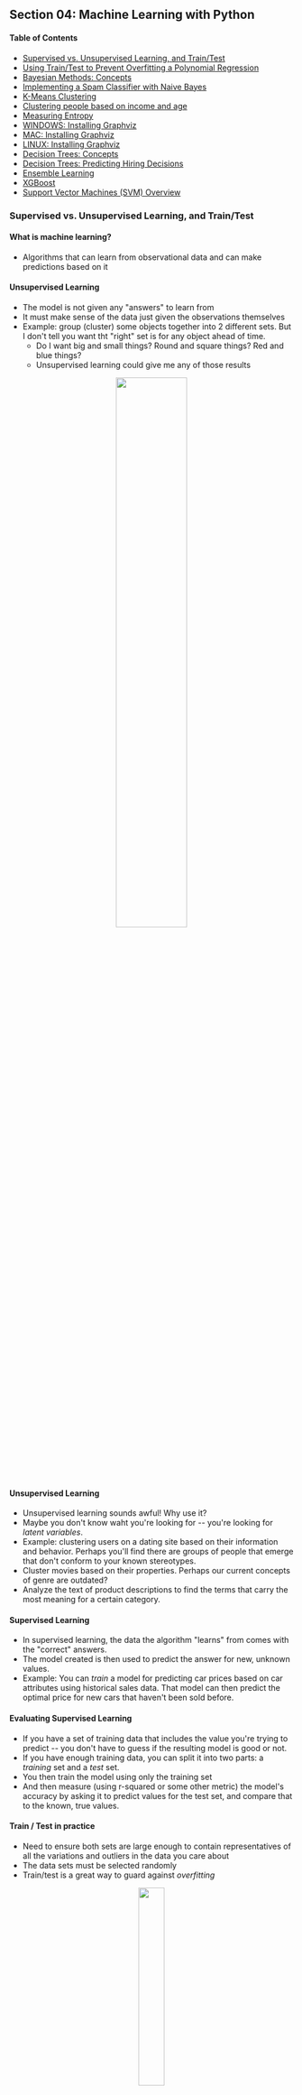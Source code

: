 ## Section 04: Machine Learning with Python

#### Table of Contents

- [Supervised vs. Unsupervised Learning, and Train/Test](#supervised-vs-unsupervised-learning-and-traintest)
- [Using Train/Test to Prevent Overfitting a Polynomial Regression](#using-traintest-to-prevent-overfitting-a-polynomial-regression)
- [Bayesian Methods: Concepts](#bayesian-methods-concepts)
- [Implementing a Spam Classifier with Naive Bayes](#implementing-a-spam-classifier-with-naive-bayes)
- [K-Means Clustering](#k-means-clustering)
- [Clustering people based on income and age](#clustering-people-based-on-income-and-age)
- [Measuring Entropy](#measuring-entropy)
- [WINDOWS: Installing Graphviz]()
- [MAC: Installing Graphviz](#mac)
- [LINUX: Installing Graphviz](#)
- [Decision Trees: Concepts](#decision-trees-concepts)
- [Decision Trees: Predicting Hiring Decisions](#decision-trees-predicting-hiring-decisions)
- [Ensemble Learning](#ensemble-learning)
- [XGBoost](#xgboost)
- [Support Vector Machines (SVM) Overview](#support-vector-machines)

### Supervised vs. Unsupervised Learning, and Train/Test

#### What is machine learning?

- Algorithms that can learn from observational data and can make predictions
  based on it

#### Unsupervised Learning

- The model is not given any "answers" to learn from
- It must make sense of the data just given the observations themselves
- Example: group (cluster) some objects together into 2 different sets. But I
  don't tell you want tht "right" set is for any object ahead of time.
  - Do I want big and small things? Round and square things? Red and blue
    things?
  - Unsupervised learning could give me any of those results

<div align="center">
<img src="./images/unsupervised_learning.png" width="50%"/>
</div>

#### Unsupervised Learning

- Unsupervised learning sounds awful! Why use it?
- Maybe you don't know waht you're looking for -- you're looking for _latent
  variables_.
- Example: clustering users on a dating site based on their information and
  behavior. Perhaps you'll find there are groups of people that emerge that
  don't conform to your known stereotypes.
- Cluster movies based on their properties. Perhaps our current concepts of
  genre are outdated?
- Analyze the text of product descriptions to find the terms that carry the most
  meaning for a certain category.

#### Supervised Learning

- In supervised learning, the data the algorithm "learns" from comes with the
  "correct" answers.
- The model created is then used to predict the answer for new, unknown values.
- Example: You can _train_ a model for predicting car prices based on car
  attributes using historical sales data. That model can then predict the
  optimal price for new cars that haven't been sold before.

#### Evaluating Supervised Learning

- If you have a set of training data that includes the value you're trying to
  predict -- you don't have to guess if the resulting model is good or not.
- If you have enough training data, you can split it into two parts: a
  _training_ set and a _test_ set.
- You then train the model using only the training set
- And then measure (using r-squared or some other metric) the model's accuracy
  by asking it to predict values for the test set, and compare that to the
  known, true values.

#### Train / Test in practice

- Need to ensure both sets are large enough to contain representatives of all
  the variations and outliers in the data you care about
- The data sets must be selected randomly
- Train/test is a great way to guard against _overfitting_

<div align="center">
<img src="./images/train_test.png" width="30%"/>
</div>

#### Train/Test is not Infallible

- Maybe your sample sizes are too small
- Or due to random chance your train and test sets look remarkably similar
- Overfitting can still happen

<div align="center">
<img src="./images/infallible.png" width="50%"/>
</div>

#### K-fold Cross Validation

- One way to further protect against overfitting is K-fold cross validation
- Sounds complicated. But it’s a simple idea:
  - Split your data into K randomly-assigned segments
  - Reserve one segment as your test data
  - Train on each of the remaining K-1 segments and measure their performance
    against the test set
  - Take the average of the K-1 r-squared scores

### Using Train/Test to Prevent Overfitting a Polynomial Regression

Refer to [train_test.py](./code/train_test.py) for coding exercises.

### Bayesian Methods: Concepts

#### Remember Bayes' Theorem

- $P(A|B) = \frac{P(A)P(B|A)}{P(B)}$
- Let's use it for machine learning! I want a spam classifier.
- Example: how would we express the probability of an email being spam if it
  contains the word "free"?
- $P(Spam|Free) = \frac{P(Spam)P(Free|Spam)}{P(Free)}$
- The numerator is the probability of a message being spam and containing the
  word "free" (this is subtly different from what we're looking for)
- The denominator is the overall probability of an email containing the word
  "free". This is equivalent to
  $P(Free|Spam)P(Spam) + P(Free|Not Spam)P(Not Spam)$.
- So together, this ratio is the percentage of emails with the word "free" that
  are spam.

#### What about all other words?

- We can construct $P(Spam | Word)$ for every meaningful word we encounter
  during training
- Then multiply these together when analyzing a new email to get the probability
  of it is being spam.
- Assumes the presence of different words are independent of each other -- one
  reason this is called "Naive Bayes".

#### Sounds like a lot of work

- Scikit-learn to the rescue!
- The CountVectorizer lets us operate on lots of words at once, and
  MultinominalNB does all the heavy lifting on Naive Bayes.
- We'll train it on known sets of spam and "ham" (non-spam) emails
  - So this is supervised learning

### Implementing a Spam Classifier with Naive Bayes

Refer to [naive_bayes.py](./code/naive_bayes.py) for coding exercises.

### K-Means Clustering

#### K-Means Clustering

- Attempts to split data into K groups that are closest to K centroids
- Unsupervised learning -- uses only the positions of each data point
- Can uncover interesting groupings of people / things / behavior
  - Example: Where do millionaires live?
  - What genres of music / movie / book / etc. naturally fall out of data?
  - Create your own stereotypes from demographic data
- Sounds fancy! Wow! Unsupervised machine learning!
- Actually how it works is really simple.
  - Randomly pick K centroids (k-means)
  - Assign each data point to the centroid it is closest to
  - Recompute the centroids based on the average position of each centroid's
    points
  - Iterate until points stop changing assignment to centroid
- If you want to predict the cluster for new points, just find the centroid
  they're closest to.

<div align="center">
<img src="./images/k-means.png" width="50%"/>
</div>

#### K-Means Clustering Gotchas

- Choosing K
  - Try increasing K values until you stop getting large reductions in squared
    error (distances from each point to their centroids)
- Avoiding local minima
  - The random choice of initial centroids can yield different results
  - Run it a few times just to make sure your initial results aren't wacky
- Labeling the clusters
  - K-Means does not attempt to assign any meaning to the clusters you find
  - It's up to you to dig into the data and try to determine that meaning
- `scikit-learn` is awesome for this.

### Clustering people based on income and age

Refer to [k-means.py](./code/k-means.py) for coding exercises.

### Measuring Entropy

#### Entropy

- A measure of data set's disorder -- how same or different it is.
- If we classify data set into N different classes (example: a data set of
  animal attributes and their species)
  - The entropy is 0 if all of the classes in the data are the same (everyone is
    an iguana)
  - The entropy is high if they are all different

#### Computing Entropy

- $H(S) = -p_1 ln p_1 - ... - p_n ln p_n$
- $p_i$ represents the proportion of the data labeled for each class
- Each term looks like the image below

<div align="center">
<img src="./images/entropy.png" width="30%"/>
</div>

### Decision Trees: Concepts

#### Decision Trees

- You can actually construct a flowchart to help you decide a classification for
  something with machine learning
- This is called a **Decision Tree**
- Another form of supervised learning
  - Give it some sample data and the resulting classifications
  - Out comes a tree!

#### Decision Tree Example

- You want to build a system to filter out resumes based on historical hiring
  data
- You have a database of some important attributes of job candidates, and you
  know which ones were hired and which ones weren't
- You can train a decision tree on this data, and arrive at a system for
  predicting whether a candidate will get hired based on it!

#### Totally Fabricated Hiring Data

| **Candidate ID** | **Years of Exp** | **Employed** | **Ex Employers** | **Education Level** | **Top-tier school** | **Interned** | **Hired** |
| ---------------- | ---------------- | ------------ | ---------------- | ------------------- | ------------------- | ------------ | --------- |
| 0                | 10               | 1            | 4                | 0                   | 0                   | 0            | 1         |
| 1                | 0                | 0            | 0                | 0                   | 1                   | 1            | 1         |
| 2                | 7                | 0            | 6                | 0                   | 0                   | 0            | 0         |
| 3                | 2                | 1            | 1                | 1                   | 1                   | 0            | 1         |
| 4                | 20               | 0            | 2                | 2                   | 1                   | 0            | 0         |

<div align="center">
<img src="./images/trees.png" width="50%"/>
</div>

#### How Decision Trees Work

- At each step, find the attribute we can use to partition the data set to
  minimize the _entropy_ of the data at the next step
- Fancy term for this simple algorithm: ID3
- It is a
  [greedy algorithm](https://github.com/lcycstudio/python/tree/master/courses/The%20Complete%20Data%20Structures%20and%20Algorithms%20Course%20in%20Python/43_greedy)
  -- as it goes down the tree, it just picks the decision that reduce entropy
  the most at that stage.
- That might not actually result in an optimal tree, but it works.
- `scikit-learn` is awesome for this.

#### Random Forests

- Decision trees are very susceptible to overfitting
- To fight this, we can construct several decision trees and let them "vote" on
  the final classification
  - Randomly re-sample the input data for each tree (fancy term for this:
    bootstrap aggregating or bagging)
  - Randomize a subset of the attributes each step is allowed to choose from

### Decision Trees: Predicting Hiring Decisions

Refer to [trees.py](./code/trees.py) for coding exercises.

### Ensemble Learning

#### Ensemble Learning

- Randome forests was an example of _ensemble learning_
- It just means we use multiple models to try and solve the same problem and let
  them vote on the results.
- Random Forests uses _bagging_ (bootstrap aggregating) to implement ensemble
  learning.
  - Many models are built by training on randomly-drawn subsets of the data
- _Boosting_ is an alternative technique where each subsequent model in the
  ensemble boosts attributes that address data mis-classified by the previous
  model
- A _bucket of models_ trains several different models using training data, and
  picks the one that works best with the test data
- _Stacking_ runs multiple models at once on the data, and combines the results
  together
  - This is how the Neflix prize was won!

#### Advanced Ensemble Learning: Ways to Sound Smart

- Bayes Optimal Classifier
  - Theoretically the best -- but almost always impractical
- Bayesian Parameter Averaging
  - Attemps to make BOC practical -- but it's still misunderstood, susceptible
    to overfitting, and often outperformed by the simpler bagging approach
- Bayesian Model Combination
  - Tries to address all of those problems
  - But in the end, it's about the same as using cross-validation to find the
    best combination of models

### XGBoost

#### XGBoost

- eXtreme Gradient Boosted trees
- Remember boosting is an ensemble method
  - Each tree boosts attributes that led to misclassifications of previous tree
- It is AMAZING
  - Routinely wins Kaggle competitions
  - Easy to use
  - Fast
  - A good choice for an algorithm to start with

#### Features of XGBoost

- Regularized boosting (prevents overfitting)
- Can handle missing values automatically
- Parallel processing
- Can cross-validate at each iteration
  - Enables early stopping, finding optimal number of iterations
- Incremental training
- Can plug in your own optimization objects
- Tree pruning
  - Generally results in deeper but optimized trees

#### Using XGBoost

- Pip install xgboost
- Also CLI, C++, R, Julia, JVM interfaces
- It's not just made for `scikit_learn`, so it has its own interface
  - Uses DMatrix structure to hold features & labels
    - Can create this easily from a numpy array though
  - All parameters passed in via a dictionary
- Can train, then predict. It's easy.

#### XGBoost Hyperparameters

- Booster
  - gbtree or gblinear
- Objective (i.e., multi: softmax, multi: softprob)
- Eta (learning rate - adjusts weights on each step)
- Max_depth (depth of the tree)
- Min_child_weight
  - Can control overfitting, but too high will undefit
- And many others

#### XGBoost

- It's almost all that you need to know for ML in practical terms, at least for
  simple classification or regression problems.

Refer to [xg_boost.py](./code/xg_boost.py) for coding exercises.

### Support Vector Machines (SVM) Overview

#### Support Vector Machines

- Works well for classifying higher-dimensional data (lots of features)
- Finds higher-dimensional _support vectors_ across which to divide the data.
  Mathematically, these support vectors define hyperplanes.
- Uses something called the _kernel trick_ to represent data in
  higher-dimensional spaces to find hyperplanes that might not be apparent in
  lower dimensions.

#### Higher dimensions? Hyperplanes?

- The important point is that SVM's employ some advanced mathematical trickery
  to cluster data, and it can handle data sets with lots of features.
- It's also fairly expensive -- the "kernel trick" is the only thing that makes
  it possible.

#### Support Vector Classification

- In practice you'll use something called SVC to classify data using SVM.
- You can use different "kernels" with SVC. Some will work better than others
  for a given data set.

<div align="center">
<img src="./images/svc.png" width="50%"/>
</div>
